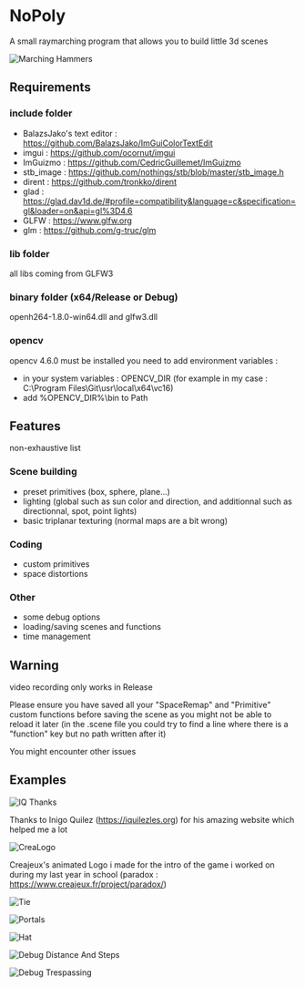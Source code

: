# NoPoly
A small raymarching program that allows you to build little 3d scenes

![Marching Hammers](http://i.imgur.com/bRWJ2hZ.gif)

## Requirements
### include folder
- BalazsJako's text editor : https://github.com/BalazsJako/ImGuiColorTextEdit
- imgui : https://github.com/ocornut/imgui
- ImGuizmo : https://github.com/CedricGuillemet/ImGuizmo
- stb_image : https://github.com/nothings/stb/blob/master/stb_image.h
- dirent : https://github.com/tronkko/dirent
- glad : https://glad.dav1d.de/#profile=compatibility&language=c&specification=gl&loader=on&api=gl%3D4.6
- GLFW : https://www.glfw.org
- glm : https://github.com/g-truc/glm

### lib folder
all libs coming from GLFW3

### binary folder (x64/Release or Debug)
openh264-1.8.0-win64.dll and glfw3.dll

### opencv
opencv 4.6.0 must be installed
you need to add environment variables :
- in your system variables : OPENCV_DIR <path to opencv directory containing bin and lib folders> (for example in my case : C:\Program Files\Git\usr\local\x64\vc16)
- add %OPENCV_DIR%\bin to Path

## Features
non-exhaustive list
### Scene building
- preset primitives (box, sphere, plane...)
- lighting (global such as sun color and direction, and additionnal such as directionnal, spot, point lights)
- basic triplanar texturing (normal maps are a bit wrong)

### Coding
- custom primitives
- space distortions

### Other
- some debug options
- loading/saving scenes and functions
- time management

## Warning
video recording only works in Release

Please ensure you have saved all your "SpaceRemap" and "Primitive" custom functions before saving the scene as you might not be able to reload it later (in the .scene file you could try to find a line where there is a "function" key but no path written after it)

You might encounter other issues

## Examples
![IQ Thanks](https://i.imgur.com/r22yhqq.gif)

Thanks to Inigo Quilez (https://iquilezles.org) for his amazing website which helped me a lot

![CreaLogo](https://i.imgur.com/co4mV0w.gif)

Creajeux's animated Logo i made for the intro of the game i worked on during my last year in school (paradox : https://www.creajeux.fr/project/paradox/)

![Tie](https://i.imgur.com/mH3RgDF.gif)

![Portals](https://i.imgur.com/y2BKBaD.gif)

![Hat](https://i.imgur.com/v9T23lu.png)

![Debug Distance And Steps](https://i.imgur.com/hd6nPso.png)

![Debug Trespassing](https://i.imgur.com/fYHoWAJ.png)
